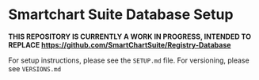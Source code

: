 # Smartchart Suite Database Setup

**THIS REPOSITORY IS CURRENTLY A WORK IN PROGRESS, INTENDED TO REPLACE https://github.com/SmartChartSuite/Registry-Database**

For setup instructions, please see the `SETUP.md` file. For versioning, please see `VERSIONS.md`